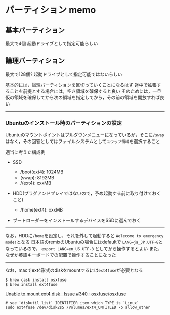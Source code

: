 # パーティション memo

## 基本パーティション
最大で4個
起動ドライブとして指定可能らしい

## 論理パーティション
最大で128個?
起動ドライブとして指定可能ではないらしい

基本的には，論理パーティションを区切っていくことになるはず
途中で拡張することを前提とする場合には，空き領域を確保すると良い
そのためには，一旦仮の領域を確保してから次の領域を指定してから，その前の領域を開放すれば良い

----

### Ubuntuのインストール時のパーティションの設定
Ubuntuのマウントポイントはプルダウンメニューになっているが，そこに`/swap`はなく，その回答としてはファイルシステムとして`スワップ領域`を選択すること

適当に考えた構成例

* SSD
  * /boot(ext4): 1024MB
  * (swap):      8192MB
  * /(ext4):     xxxMB

* HDD(プラグアンドプレイではないので，予め起動する前に取り付けておくこと)
  * /home(ext4): xxxMB

* ブートローダーをインストールするデバイスをSSDに選んでおく

----

なお，HDDに`/home`を設定し，それを外して起動すると
`Welecome to emergency mode!`となる
日本語のremixのUbuntuの場合にはdefaultで
`LANG=ja_JP.UTF-8`となっているので，
`export LANG=en_US.UTF-8`
としてから操作するとよい
また，なぜか英語キーボードでの配置で操作することになった

----

なお，macでext4形式のdiskをmountするには`ext4fuse`が必要となる
```
$ brew cask install osxfuse
$ brew install ext4fuse
```

[Unable to mount ext4 disk · Issue \#340 · osxfuse/osxfuse]( https://github.com/osxfuse/osxfuse/issues/340 )
```
# see `diskutil list` IDENTIFIER item which TYPE is `Linux`
sudo ext4fuse /dev/disk2s5 /Volumes/ext4_UNTITLED -o allow_other
```